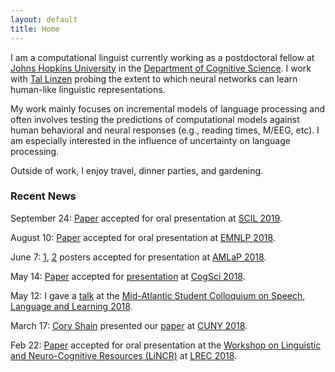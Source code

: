 ```yaml
---
layout: default
title: Home
---
```


I am a computational linguist currently working as
a postdoctoral fellow at [Johns Hopkins University](https://www.jhu.edu/)
in the [Department of Cognitive Science](http://cogsci.jhu.edu/). I work with [Tal Linzen](http://tallinzen.net/) probing the extent to which neural networks can learn human-like linguistic representations.

My work mainly focuses on incremental models of language processing and often involves testing the predictions of computational models against human behavioral and neural responses (e.g., reading times, M/EEG, etc). I am especially interested in the influence of uncertainty on language processing.

Outside of work, I enjoy travel, dinner parties, and gardening.

### Recent News

September 24: [Paper](/assets/pdf/vanschijndel_linzen-2019-scil.pdf) accepted for oral presentation at [SCIL 2019](https://blogs.umass.edu/scil/scil-2019/).

August 10: [Paper](/assets/pdf/vanschijndel_linzen-2018-emnlp_adapt-joint.pdf) accepted for oral presentation at [EMNLP 2018](http://emnlp2018.org/).

June 7: [1](/assets/pdf/vanschijndel_linzen-2018-amlap_adapt-abstract.pdf), [2](/assets/pdf/vanschijndel_linzen-2018-amlap_topk-abstract.pdf) posters accepted for presentation at [AMLaP 2018](https://amor.cms.hu-berlin.de/~knoeferp/AMLaP2018/Home.html).

May 14: [Paper](/assets/pdf/vanschijndel_linzen-2018-cogsci.pdf) accepted for [presentation](assets/pdf/vanschijndel_linzen-2018-cogsci-poster.pdf) at [CogSci 2018](http://www.cognitivesciencesociety.org/conference/cogsci-2018/).

May 12: I gave a [talk](assets/pdf/vanschijndel_linzen-2018-masc-slides.pdf) at the [Mid-Atlantic Student Colloquium on Speech, Language and Learning 2018](http://www.mascsll.org/2018).

March 17: [Cory Shain](https://www.asc.ohio-state.edu/shain.3/) presented our [paper](/assets/pdf/shain_etal-2018-cuny.pdf) at
[CUNY 2018](http://cuny2018.ucdavis.edu/).

Feb 22: [Paper](/assets/pdf/shain_etal-2018-lincr.pdf) accepted for oral presentation at the [Workshop on Linguistic and Neuro-Cognitive Resources (LiNCR)](http://lincr2018.cbs.polyu.edu.hk/LiNCR_workshop/) at [LREC 2018](http://lrec2018.lrec-conf.org/en/).
